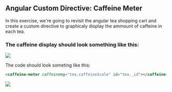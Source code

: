 ## Angular Custom Directive: Caffeine Meter

In this exercise, we're going to revisit the angular tea shopping cart and create a custom directive to graphicaly display the ammount of caffeine in each tea.

### The caffeine display should look something like this:
![](https://i.gyazo.com/666d37af0d208915f33386ee47e80fb5.png)


The code should look someting like this:

```html
<caffeine-meter caffeinemg="tea.caffeineScale" id="tea._id"></caffeine-meter>
```

![](https://i.gyazo.com/8c1d4c68b881d8a0431202e3b7469c8e.png)